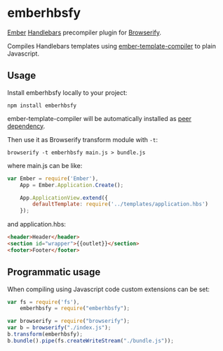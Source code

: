 # emberhbsfy

[Ember][] [Handlebars] precompiler plugin for [Browserify][].

Compiles Handlebars templates using [ember-template-compiler][] to plain Javascript.

## Usage

Install emberhbsfy locally to your project:

    npm install emberhbsfy

ember-template-compiler will be automatically installed as [peer dependency][].

Then use it as Browserify transform module with `-t`:

    browserify -t emberhbsfy main.js > bundle.js

where main.js can be like:

```javascript
var Ember = require('Ember'),
    App = Ember.Application.Create();

    App.ApplicationView.extend({
        defaultTemplate: require('../templates/application.hbs')
    });
```

and application.hbs:

```html
<header>Header</header>
<section id="wrapper">{{outlet}}</section>
<footer>Footer</footer>
```

## Programmatic usage

When compiling using Javascript code custom extensions
can be set:

```javascript
var fs = require('fs'),
    emberhbsfy = require("emberhbsfy");

var browserify = require("browserify");
var b = browserify("./index.js");
b.transform(emberhbsfy);
b.bundle().pipe(fs.createWriteStream("./bundle.js"));
```


[ember-template-compiler]: https://www.npmjs.org/package/ember-template-compiler
[Ember]: http://emberjs.com/
[Handlebars]: http://handlebarsjs.com/
[Browserify]: https://github.com/substack/node-browserify
[peer dependency]: http://blog.nodejs.org/2013/02/07/peer-dependencies/

